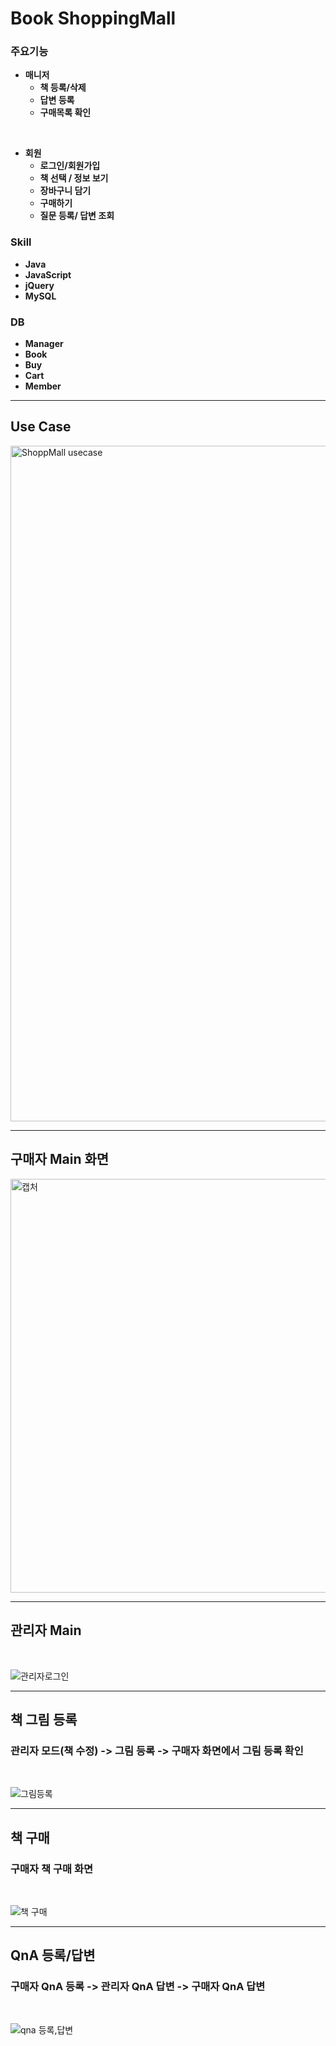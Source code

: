 # Book ShoppingMall

### 주요기능


* **매니저**   
  * **책 등록/삭제**
  * **답변 등록**
  * **구매목록 확인**
  
<br/>

* **회원**
  * **로그인/회원가입**
  * **책 선택 / 정보 보기**
  * **장바구니 담기**
  * **구매하기**
  * **질문 등록/ 답변 조회**


### Skill
* **Java**
* **JavaScript**
* **jQuery**
* **MySQL**

### DB
* **Manager**
* **Book**
* **Buy**
* **Cart**
* **Member**

***

## Use Case
<img width="1081" alt="ShoppMall usecase" src="https://user-images.githubusercontent.com/64480971/82079838-7d95be00-971e-11ea-94ca-0e998736a5f6.PNG">

***
## 구매자 Main 화면
<img width="662" alt="캡처" src="https://user-images.githubusercontent.com/64480971/81794457-c7777c00-9545-11ea-9c01-8907e740137d.PNG">

***
## 관리자 Main  

<br/>

![관리자로그인](https://user-images.githubusercontent.com/64480971/82160830-f63d7b80-98d2-11ea-9c04-41cfab430b05.gif)


***
## 책 그림 등록
### 관리자 모드(책 수정) -> 그림 등록 -> 구매자 화면에서 그림 등록 확인

<br/>

![그림등록](https://user-images.githubusercontent.com/64480971/82160737-5f70bf00-98d2-11ea-90aa-1c125525ff26.gif)

***

## 책 구매
### 구매자 책 구매 화면

<br/>

![책 구매](https://user-images.githubusercontent.com/64480971/82160816-e4f46f00-98d2-11ea-8ace-b7877deadb65.gif)

***

## QnA 등록/답변
### 구매자 QnA 등록 -> 관리자 QnA 답변 -> 구매자 QnA 답변 

<br/>

![qna 등록,답변](https://user-images.githubusercontent.com/64480971/82160884-4e747d80-98d3-11ea-95f2-4c98c568ccfd.gif)

